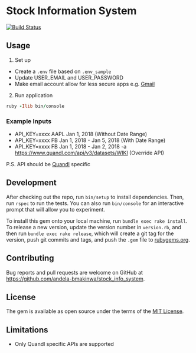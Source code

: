 # Stock Information System

[![Build Status](https://semaphoreci.com/api/v1/makinwa37/sis/branches/master/badge.svg)](https://semaphoreci.com/makinwa37/sis)

## Usage
1. Set up
- Create a `.env` file based on `.env_sample`
- Update USER_EMAIL and USER_PASSWORD
- Make email account allow for less secure apps e.g. [Gmail](https://myaccount.google.com/lesssecureapps?rfn=27&rfnc=1&eid=3278497425963345540&et=0&asae=2&pli=1)

2. Run application

```ruby
ruby -Ilib bin/console
```

### Example Inputs
- API_KEY=xxxx AAPL Jan 1, 2018 (Without Date Range)
- API_KEY=xxxx FB Jan 1, 2018 - Jan 5, 2018 (With Date Range)
- API_KEY=xxxx FB Jan 1, 2018 - Jan 2, 2018 -a https://www.quandl.com/api/v3/datasets/WIKI (Override API)

P.S. API should be [Quandl](https://www.quandl.com/databases/WIKIP/documentation/about) specific


## Development

After checking out the repo, run `bin/setup` to install dependencies. Then, run `rspec` to run the tests. You can also run `bin/console` for an interactive prompt that will allow you to experiment.

To install this gem onto your local machine, run `bundle exec rake install`. To release a new version, update the version number in `version.rb`, and then run `bundle exec rake release`, which will create a git tag for the version, push git commits and tags, and push the `.gem` file to [rubygems.org](https://rubygems.org).

## Contributing

Bug reports and pull requests are welcome on GitHub at https://github.com/andela-bmakinwa/stock_info_system.

## License

The gem is available as open source under the terms of the [MIT License](https://opensource.org/licenses/MIT).

## Limitations
- Only Quandl specific APIs are supported
